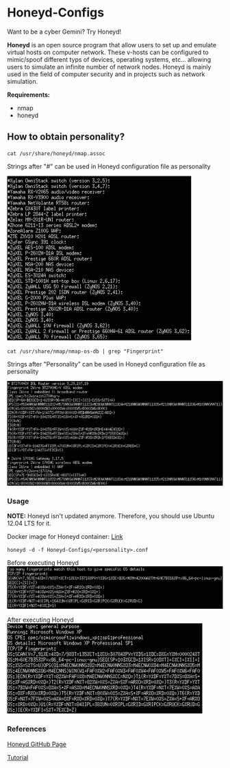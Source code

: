 # Honeyd-Configs
Want to be a cyber Gemini? Try Honeyd!

**Honeyd** is an open source program that allow users to set up and emulate virtual hosts on computer network. These v-hosts can be configured to mimic/spoof different typs of devices, operating systems, etc... allowing users to simulate an infinite number of network nodes. Honeyd is mainly used in the field of computer security and in projects such as network simulation.

**Requirements:**
* nmap
* honeyd

## How to obtain personality?
```console
cat /usr/share/honeyd/nmap.assoc
```

Strings after "#" can be used in Honeyd configuration file as personality

![nmap.assoc](https://github.com/0x4F776C/Honeyd-Configs/blob/main/screenshots/nmap.assoc.PNG)

```console
cat /usr/share/nmap/nmap-os-db | grep "Fingerprint"
```

Strings after "Personality" can be used in Honeyd configuration file as personality

![nmap-os-db](https://github.com/0x4F776C/Honeyd-Configs/blob/main/screenshots/nmap-os-db.PNG)

### Usage
**NOTE:** Honeyd isn't updated anymore. Therefore, you should use Ubuntu 12.04 LTS for it.

Docker image for Honeyd container: [Link](https://hub.docker.com/repository/docker/0x4f776c/imunes-honeyd)

```console
honeyd -d -f Honeyd-Configs/<personality>.conf
```

Before executing Honeyd
![Before](https://github.com/0x4F776C/Honeyd-Configs/blob/main/screenshots/before-honeyd.PNG)

After executing Honeyd
![After](https://github.com/0x4F776C/Honeyd-Configs/blob/main/screenshots/after-honeyd.PNG)

### References
[Honeyd GitHub Page](https://github.com/DataSoft/Honeyd)

[Tutorial](http://travisaltman.com/honeypot-honeyd-tutorial-part-1-getting-started/)
